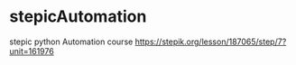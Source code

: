 # stepicAutomation
stepic python Automation course 
https://stepik.org/lesson/187065/step/7?unit=161976
